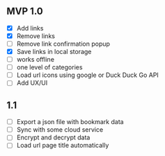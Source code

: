 ## MVP 1.0

- [x] Add links
- [x] Remove links
- [ ] Remove link confirmation popup
- [x] Save links in local storage
- [ ] works offline
- [ ] one level of categories
- [ ] Load url icons using google or Duck Duck Go API
- [ ] Add UX/UI

## 1.1

- [ ] Export a json file with bookmark data
- [ ] Sync with some cloud service
- [ ] Encrypt and decrypt data
- [ ] Load url page title automatically
